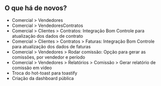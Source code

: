 ## O que há de novos?
* Comercial > Vendedores
* Comercial > VendedoresContratos
* Comercial > Clientes > Contratos: Integração Bom Controle para atualização dos dados de contrato
* Comercial > Clientes > Contratos > Faturas: Integração Bom Controle para atualização dos dados de faturas
* Comercial > Vendedores > Rodar comissão: Opção para gerar as comissões, por vendedor e período
* Comercial > Vendedores > Relatórios > Comissão > Gerar relatório de comissão em vídeo
* Troca do hot-toast para toastify
* Criação da dashboard pública